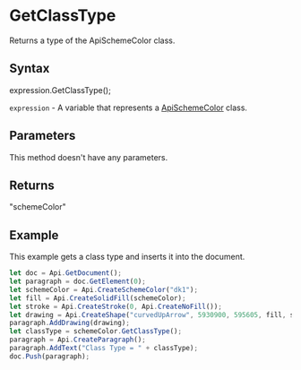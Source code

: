 # GetClassType

Returns a type of the ApiSchemeColor class.

## Syntax

expression.GetClassType();

`expression` - A variable that represents a [ApiSchemeColor](../ApiSchemeColor.md) class.

## Parameters

This method doesn't have any parameters.

## Returns

"schemeColor"

## Example

This example gets a class type and inserts it into the document.

```javascript
let doc = Api.GetDocument();
let paragraph = doc.GetElement(0);
let schemeColor = Api.CreateSchemeColor("dk1");
let fill = Api.CreateSolidFill(schemeColor);
let stroke = Api.CreateStroke(0, Api.CreateNoFill());
let drawing = Api.CreateShape("curvedUpArrow", 5930900, 595605, fill, stroke);
paragraph.AddDrawing(drawing);
let classType = schemeColor.GetClassType();
paragraph = Api.CreateParagraph();
paragraph.AddText("Class Type = " + classType);
doc.Push(paragraph);
```
